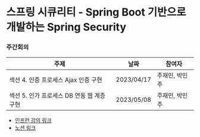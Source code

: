 # 스프링 시큐리티 - Spring Boot 기반으로 개발하는 Spring Security
### 주간회의
|주제|날짜|참여자|
|---|---|---|
|섹션 4. 인증 프로세스 Ajax 인증 구현|2023/04/17|주재민, 박민주|
|섹션 5. 인가 프로세스 DB 연동 웹 계층 구현|2023/05/08|주재민, 박민주|

- [인프런 강의 링크](https://www.inflearn.com/course/%EC%BD%94%EC%96%B4-%EC%8A%A4%ED%94%84%EB%A7%81-%EC%8B%9C%ED%81%90%EB%A6%AC%ED%8B%B0/dashboard)
- [노션 링크]()
